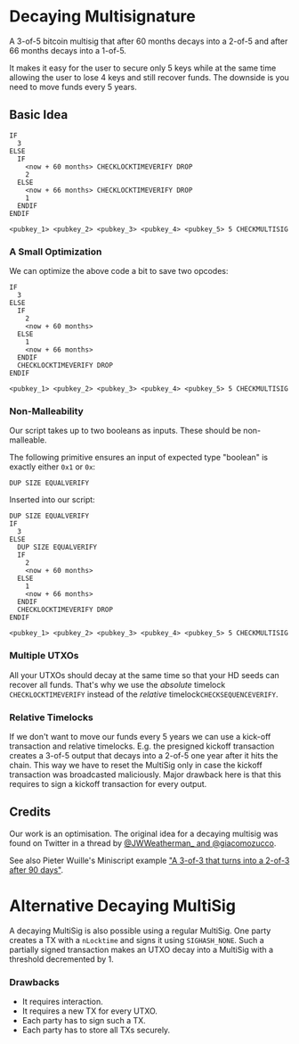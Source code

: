 # Decaying Multisignature 

A 3-of-5 bitcoin multisig that after 60 months decays into a 2-of-5 and after 66 months decays into a 1-of-5.
 
It makes it easy for the user to secure only 5 keys while at the same time allowing the user to lose 4 keys and still recover funds. The downside is you need to move funds every 5 years.

## Basic Idea
```
IF
  3
ELSE
  IF
    <now + 60 months> CHECKLOCKTIMEVERIFY DROP
    2
  ELSE
    <now + 66 months> CHECKLOCKTIMEVERIFY DROP
    1
  ENDIF
ENDIF

<pubkey_1> <pubkey_2> <pubkey_3> <pubkey_4> <pubkey_5> 5 CHECKMULTISIG
```

### A Small Optimization
We can optimize the above code a bit to save two opcodes:
```
IF
  3
ELSE
  IF
    2
    <now + 60 months>
  ELSE
    1
    <now + 66 months>
  ENDIF
  CHECKLOCKTIMEVERIFY DROP
ENDIF

<pubkey_1> <pubkey_2> <pubkey_3> <pubkey_4> <pubkey_5> 5 CHECKMULTISIG
```

### Non-Malleability 
Our script takes up to two booleans as inputs. These should be non-malleable.

The following primitive ensures an input of expected type "boolean" is exactly either `0x1` or `0x`:

```
DUP SIZE EQUALVERIFY
```

Inserted into our script:
```
DUP SIZE EQUALVERIFY
IF
  3
ELSE
  DUP SIZE EQUALVERIFY
  IF
    2
    <now + 60 months>
  ELSE
    1
    <now + 66 months>
  ENDIF
  CHECKLOCKTIMEVERIFY DROP
ENDIF

<pubkey_1> <pubkey_2> <pubkey_3> <pubkey_4> <pubkey_5> 5 CHECKMULTISIG
```


### Multiple UTXOs 
All your UTXOs should decay at the same time so that your HD seeds can recover all funds. That's why we use the *absolute* timelock `CHECKLOCKTIMEVERIFY` instead of the *relative* timelock`CHECKSEQUENCEVERIFY`.

### Relative Timelocks
If we don't want to move our funds every 5 years we can use a kick-off transaction and relative timelocks. E.g. the presigned kickoff transaction creates a 3-of-5 output that decays into a 2-of-5 one year after it hits the chain. This way we have to reset the MultiSig only in case the kickoff transaction was broadcasted maliciously. Major drawback here is that this requires to sign a kickoff transaction for every output.


## Credits 
Our work is an optimisation. The original idea for a decaying multisig was found on Twitter in a thread by [@JWWeatherman_ and @giacomozucco](https://twitter.com/JWWeatherman_/status/1249101431161774080). 

See also Pieter Wuille's Miniscript example ["A 3-of-3 that turns into a 2-of-3 after 90 days"](http://bitcoin.sipa.be/miniscript/).



# Alternative Decaying MultiSig
A decaying MultiSig is also possible using a regular MultiSig. One party creates a TX with a `nLocktime` and signs it using `SIGHASH_NONE`. Such a partially signed transaction makes an UTXO decay into a MultiSig with a threshold decremented by 1.

### Drawbacks 
- It requires interaction. 
- It requires a new TX for every UTXO. 
- Each party has to sign such a TX. 
- Each party has to store all TXs securely.
